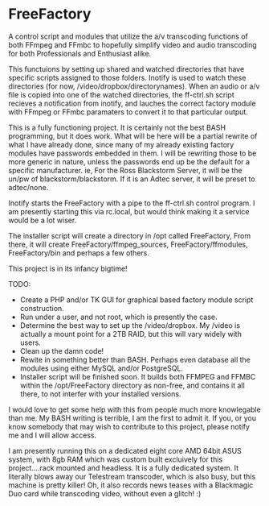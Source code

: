 FreeFactory
===========

A control script and modules that utilize the a/v transcoding functions of both FFmpeg and FFmbc to hopefully simplify video and audio transcoding for both Professionals and Enthusiast alike.

This functuions by setting up shared and watched directories that have specific scripts assigned to those folders. Inotify is used to watch these directories (for now, /video/dropbox/directorynames). When an audio or a/v file is copied into one of the watched directories, the ff-ctrl.sh script recieves a notification from inotify, and lauches the correct factory module with FFmpeg or FFmbc paramaters to convert it to that particular output.

This is a fully functioning project. It is certainly not the best BASH programming, but it does work. What will be here will be a partial rewrite of what I have already done, since many of my already existing factory modules have passwords embedded in them. I will be rewriting those to be more generic in nature, unless the passwords end up be the default for a specific manufacturer. ie, For the Ross Blackstorm Server, it will be the un/pw of blackstorm/blackstorm. If it is an Adtec server, it will be preset to adtec/none.

Inotify starts the FreeFactory with a pipe to the ff-ctrl.sh control program. I am presently starting this via rc.local, but would think making it a service would be a lot wiser.

The installer script will create a directory in /opt called FreeFactory, From there, it will create FreeFactory/ffmpeg_sources, FreeFactory/ffmodules, FreeFactory/bin and perhaps a few others.

This project is in its infancy bigtime!

TODO:
- Create a PHP and/or TK GUI for graphical based factory module script construction.
- Run under a user, and not root, which is presently the case.
- Determine the best way to set up the /video/dropbox. My /video is actually a mount point for a 2TB RAID, but this will    vary widely with users.
- Clean up the damn code!
- Rewite in something better than BASH. Perhaps even database all the modules using either MySQL and/or PostgreSQL.
- Installer script will be finished soon. It builds both FFMPEG and FFMBC within the /opt/FreeFactory directory as        non-free, and contains it all there, to not interfer with your installed versions.

I would love to get some help with this from people much more knowlegable than me.  My BASH writing is terrible, I am the first to admit it. If you, or you know somebody that may wish to contribute to this project, please notify me and I will allow access.

I am presently running this on a dedicated eight core AMD 64bit ASUS system, with 8gb RAM which was custom built excluively for this project....rack mounted and headless. It is a fully dedicated system. It literally blows away our Telestream transcoder, which is also busy, but this machine is pretty killer! Oh, it also records news teases with a Blackmagic Duo card while transcoding video, without even a glitch! :)





